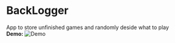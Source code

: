 # BackLogger

App to store unfinished games and randomly deside what to play
<br>
<b> Demo:</b>
![Demo](https://github.com/TheMichelangelo/BackLogger/blob/main/demo.gif)
